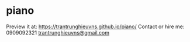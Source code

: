 # piano
Preview it at: 
https://trantrunghieuvns.github.io/piano/
Contact or hire me:
0909092321
trantrunghieuvns@gmail.com
